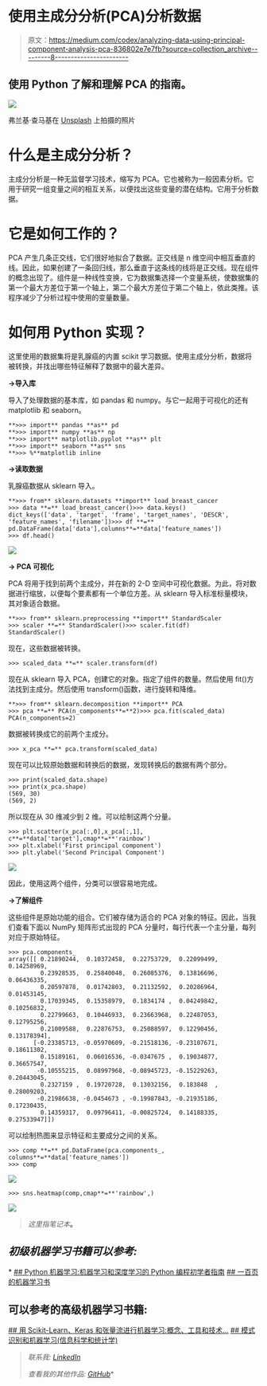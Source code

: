# 使用主成分分析(PCA)分析数据

> 原文：<https://medium.com/codex/analyzing-data-using-principal-component-analysis-pca-836802e7e7fb?source=collection_archive---------8----------------------->

## 使用 Python 了解和理解 PCA 的指南。

![](img/d75c25b0f1a7a5306c1bdcbcdc08f9ca.png)

弗兰基·查马基在 [Unsplash](https://unsplash.com/s/photos/data?utm_source=unsplash&utm_medium=referral&utm_content=creditCopyText) 上拍摄的照片

# 什么是主成分分析？

主成分分析是一种无监督学习技术，缩写为 PCA。它也被称为一般因素分析。它用于研究一组变量之间的相互关系，以便找出这些变量的潜在结构。它用于分析数据。

# 它是如何工作的？

PCA 产生几条正交线，它们很好地拟合了数据。正交线是 n 维空间中相互垂直的线。因此，如果创建了一条回归线，那么垂直于这条线的线将是正交线。现在组件的概念出现了。组件是一种线性变换，它为数据集选择一个变量系统，使数据集的第一个最大方差位于第一个轴上，第二个最大方差位于第二个轴上，依此类推。该程序减少了分析过程中使用的变量数量。

# 如何用 Python 实现？

这里使用的数据集将是乳腺癌的内置 scikit 学习数据。使用主成分分析，数据将被转换，并找出哪些特征解释了数据中的最大差异。

**→导入库**

导入了处理数据的基本库，如 pandas 和 numpy。与它一起用于可视化的还有 matplotlib 和 seaborn。

```
**>>> import** pandas **as** pd
**>>> import** numpy **as** np
**>>> import** matplotlib.pyplot **as** plt
**>>> import** seaborn **as** sns
**>>> %**matplotlib inline
```

**→读取数据**

乳腺癌数据从 sklearn 导入。

```
**>>> from** sklearn.datasets **import** load_breast_cancer
>>> data **=** load_breast_cancer()>>> data.keys()
dict_keys(['data', 'target', 'frame', 'target_names', 'DESCR', 'feature_names', 'filename'])>>> df **=** pd.DataFrame(data['data'],columns**=**data['feature_names'])
>>> df.head()
```

![](img/d44c4ad9f3a4f524d29abb63c11faf2d.png)

**→ PCA 可视化**

PCA 将用于找到前两个主成分，并在新的 2-D 空间中可视化数据。为此，将对数据进行缩放，以便每个要素都有一个单位方差。从 sklearn 导入标准标量模块，其对象适合数据。

```
**>>> from** sklearn.preprocessing **import** StandardScaler
>>> scaler **=** StandardScaler()>>> scaler.fit(df)
StandardScaler()
```

现在，这些数据被转换。

```
>>> scaled_data **=** scaler.transform(df)
```

现在从 sklearn 导入 PCA，创建它的对象。指定了组件的数量。然后使用 fit()方法找到主成分。然后使用 transform()函数，进行旋转和降维。

```
**>>> from** sklearn.decomposition **import** PCA
>>> pca **=** PCA(n_components**=**2)>>> pca.fit(scaled_data)
PCA(n_components=2)
```

数据被转换成它的前两个主成分。

```
>>> x_pca **=** pca.transform(scaled_data)
```

现在可以比较原始数据和转换后的数据，发现转换后的数据有两个部分。

```
>>> print(scaled_data.shape)
>>> print(x_pca.shape)
(569, 30)
(569, 2)
```

所以现在从 30 维减少到 2 维。可以绘制这两个分量。

```
>>> plt.scatter(x_pca[:,0],x_pca[:,1],
c**=**data['target'],cmap**=**'rainbow')
>>> plt.xlabel('First principal component')
>>> plt.ylabel('Second Principal Component')
```

![](img/5c8b81cf585cbfe8edbe308681aede3e.png)

因此，使用这两个组件，分类可以很容易地完成。

**→了解组件**

这些组件是原始功能的组合。它们被存储为适合的 PCA 对象的特征。因此，当我们查看下面以 NumPy 矩阵形式出现的 PCA 分量时，每行代表一个主分量，每列对应于原始特征。

```
>>> pca.components_
array([[ 0.21890244,  0.10372458,  0.22753729,  0.22099499,  0.14258969,
         0.23928535,  0.25840048,  0.26085376,  0.13816696,  0.06436335,
         0.20597878,  0.01742803,  0.21132592,  0.20286964,  0.01453145,
         0.17039345,  0.15358979,  0.1834174 ,  0.04249842,  0.10256832,
         0.22799663,  0.10446933,  0.23663968,  0.22487053,  0.12795256,
         0.21009588,  0.22876753,  0.25088597,  0.12290456,  0.13178394],
       [-0.23385713, -0.05970609, -0.21518136, -0.23107671,  0.18611302,
         0.15189161,  0.06016536, -0.0347675 ,  0.19034877,  0.36657547,
        -0.10555215,  0.08997968, -0.08945723, -0.15229263,  0.20443045,
         0.2327159 ,  0.19720728,  0.13032156,  0.183848  ,  0.28009203,
        -0.21986638, -0.0454673 , -0.19987843, -0.21935186,  0.17230435,
         0.14359317,  0.09796411, -0.00825724,  0.14188335,  0.27533947]])
```

可以绘制热图来显示特征和主要成分之间的关系。

```
>>> comp **=** pd.DataFrame(pca.components_,
columns**=**data['feature_names'])
>>> comp
```

![](img/40d2a1cad967db01fec99746aa53ef57.png)

```
>>> sns.heatmap(comp,cmap**=**'rainbow',)
```

![](img/d9cf2493bd602fa5b6be8e30fe665944.png)

> *这里指笔记本*[](https://github.com/jayashree8/Machine_learning_PCA/blob/master/PCA.ipynb)**。**

## *初级机器学习书籍可以参考:*

*[](https://amzn.to/3i3XU1A) [## Python 机器学习:机器学习和深度学习的 Python 编程初学者指南](https://amzn.to/3i3XU1A) [](https://amzn.to/3fQc6IW) [## 一百页的机器学习书](https://amzn.to/3fQc6IW) 

## 可以参考的高级机器学习书籍:

[](https://amzn.to/2SxwQNw) [## 用 Scikit-Learn、Keras 和张量流进行机器学习:概念、工具和技术…](https://amzn.to/2SxwQNw) [](https://amzn.to/3wz62eE) [## 模式识别和机器学习(信息科学和统计学)](https://amzn.to/3wz62eE) 

> *联系我:* [*LinkedIn*](https://www.linkedin.com/in/jayashree-domala8/)
> 
> *查看我的其他作品:* [*GitHub*](https://github.com/jayashree8)*